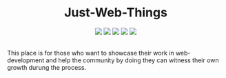 <h1 align="center">Just-Web-Things</h1>
<div align="center">  
<a href="https://github.com/clubgamma/Awesome-Web-Art/stargazers"><img src="https://img.shields.io/github/stars/yashpaneliya/Just-Web-Things?style=flat"/></a>
<a href="https://github.com/clubgamma/Awesome-Web-Art/network/members"><img src="https://img.shields.io/github/forks/yashpaneliya/Just-Web-Things?style=flat"/></a>
<a href="https://github.com/clubgamma/Awesome-Web-Art/pulls"><img src="https://img.shields.io/github/issues-pr/yashpaneliya/Just-Web-Things?style=flat?color=yellow"/></a>
<a href="https://github.com/clubgamma/Awesome-Web-Art/issues"><img src="https://img.shields.io/github/issues/yashpaneliya/Just-Web-Things?style=flat"/></a>
<a href="https://github.com/clubgamma/Awesome-Web-Art/graphs/contributors"><img src="https://img.shields.io/github/contributors/yashpaneliya/Just-Web-Things?color=orange"/></a>
</div>
<br>

This place is for those who want to showcase their work in web-development and help the community by doing they can witness their own growth durung the process.

